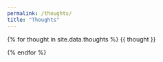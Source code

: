 ```yaml
---
permalink: /thoughts/
title: "Thoughts"
---
```


{% for thought in site.data.thoughts %}
{{ thought }}

{% endfor %}